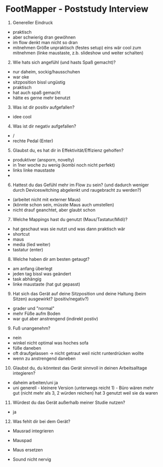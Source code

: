 # FootMapper - Poststudy Interview
01. Genereller Eindruck
- praktisch
-  aber schwierig dran gewöhnen
- im flow denkt man nicht so dran
- mitnehmen Größe unpraktisch (festes setup) eins wär cool zum mitnehmen (linke maustaste, z.b. slideshow und weiter schalten) 


02. Wie hats sich angefühl (und hasts Spaß gemacht)?
- nur daheim, sockig/hausschuhen
- war oke
- sitzposition bissl ungüstig 
- praktisch
- hat auch spaß gemacht
- hätte es gerne mehr benutzt 

03. Was ist dir positiv aufgefallen?
- idee cool

04. Was ist dir negativ aufgefallen?
- /
- rechte Pedal (Enter)

05. Glaubst du, es hat dir in Effektivität/Effizienz geholfen? 
- produktiver (ansporn, novelty)
- in 1ner woche zu wenig (kombi noch nicht perfekt)
- links linke maustaste
-  

06. Hattest du das Gefühl mehr im Flow zu sein? (und dadurch weniger durch Deviceswitching abgelenkt und raugebracht zu werden?)
- (arbeitet nicht mit externer Maus)
- (könnte schon sein, müsste Maus auch umstellen)
- nicht drauf geanchtet, aber glaubt schon

07. Welche Mappings hast du genutzt (Maus/Tastatur/Midi)?
- hat geschaut was sie nutzt und was dann praktisch wär
- shortcut 
- maus
- media (lied weiter)
- tastatur (enter)

08. Welche haben dir am besten getaugt?
- am anfang überlegt
- jeden tag bissl was geändert 
- task abhängig
- linke maustaste (hat gut gepasst)

09. Hat sich das Gerät auf deine Sitzposition und deine Haltung (beim Sitzen) ausgewirkt? (positiv/negativ?)
- grader und  "normal"
- mehr Füße aufm Boden
- war gut aber anstrengend (indirekt postiv)

09. Fuß unangenehm?
- nein
- winkel nicht optimal was hoches sofa
- füße daneben 
- oft draufgelassen -> nicht getraut weil nicht runterdrücken wollte
- wenn zu anstrengend daneben

10. Glaubst du, du könntest das Gerät sinnvoll in deinen Arbeitsalltage integieren?
- daheim arbeiten/uni ja
- uni generell - kleinere Version (unterwegs reicht 1) - Büro wären mehr gut (nicht mehr als 3, 2 würden reichen) hat 3 genutzt weil sie da waren

11. Würdest du das Gerät außerhalb meiner Studie nutzen? 
- ja

12. Was fehlt dir bei dem Gerät?
- Mausrad integrieren
- Mauspad 
- Maus ersetzen

- Sound nicht nervig